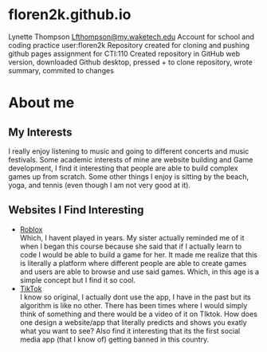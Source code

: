 # floren2k.github.io
Lynette Thompson Lfthompson@my.waketech.edu
Account for school and coding practice user:floren2k
Repository created for cloning and pushing github pages assignment for CTI:110 
Created repository in GitHub web version, downloaded Github desktop, pressed + to clone repository, wrote summary, commited to changes 
# About me
## My Interests
I really enjoy listening to music and going to different concerts and music festivals. Some academic interests of mine are website building and Game development, I find it interesting that people are able to build complex games up from scratch. Some other things I enjoy is sitting by the beach, yoga, and tennis (even though I am not very good at it). 
## Websites I Find Interesting 
* [Roblox](https://www.roblox.com)   
Which, I havent played in years. My sister actually reminded me of it when I began this course because she said that if I actually learn to code I would be able to build a game for her. It made me realize that this is literally a platform where different people are able to create games and users are able to browse and use said games. Which, in this age is a simple concept but I find it so cool.
* [TikTok](https://www.tiktok.com/en/)  
  I know so original, I actually dont use the app, I have in the past but its algorithm is like no other. There has been times where I would simply think of something and there would be a video of it on TIktok. How does one design a website/app that literally predicts and shows you exatly what you want to see? Also find it interesting that its the first social media app (that I know of) getting banned in this country. 

